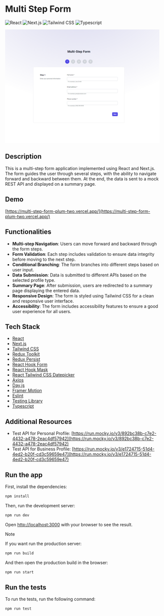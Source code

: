 # Multi Step Form

![React](https://img.shields.io/badge/React-v18-deepskyblue?logo=react)
![Next.js](https://img.shields.io/badge/Next.js-v14-white?logo=next.js)
![Tailwind CSS](https://img.shields.io/badge/Tailwind%20CSS-v3-cyan?logo=Tailwind%20CSS)
![Typescript](https://img.shields.io/badge/Typescript-v5-blue?logo=typescript)

![Preview](https://raw.githubusercontent.com/yammusic/multi-step-form/main/public/preview.png)

## Description

This is a multi-step form application implemented using React and Next.js. The form guides the user through several steps, with the ability to navigate forward and backward between them. At the end, the data is sent to a mock REST API and displayed on a summary page.

## Demo

[https://multi-step-form-plum-two.vercel.app/](https://multi-step-form-plum-two.vercel.app/)

## Functionalities

- **Multi-step Navigation**: Users can move forward and backward through the form steps.
- **Form Validation**: Each step includes validation to ensure data integrity before moving to the next step.
- **Conditional Branching**: The form branches into different steps based on user input.
- **Data Submission**: Data is submitted to different APIs based on the selected profile type.
- **Summary Page**: After submission, users are redirected to a summary page displaying the entered data.
- **Responsive Design**: The form is styled using Tailwind CSS for a clean and responsive user interface.
- **Accessibility**: The form includes accessibility features to ensure a good user experience for all users.

## Tech Stack

- [React](https://reactjs.dev/)
- [Next.js](https://nextjs.org/)
- [Tailwind CSS](https://tailwindcss.com/)
- [Redux Toolkit](https://redux-toolkit.js.org/)
- [Redux Persist](https://github.com/rt2zz/redux-persist)
- [React Hook Form](https://react-hook-form.com/)
- [React Hook Mask](https://github.com/lucasbasquerotto/react-masked-input)
- [React Tailwind CSS Datepicker](https://react-tailwindcss-datepicker.vercel.app/)
- [Axios](https://axios-http.com/)
- [Day.js](https://day.js.org/)
- [Framer Motion](https://www.framer.com/motion/)
- [Eslint](https://eslint.org/)
- [Testing Library](https://testing-library.com/)
- [Typescript](https://www.typescriptlang.org/)

## Additional Resources

- Test API for Personal Profile: [https://run.mocky.io/v3/892bc38b-c7e2-4432-a478-2eac4df57942](https://run.mocky.io/v3/892bc38b-c7e2-4432-a478-2eac4df57942)
- Test API for Business Profile: [https://run.mocky.io/v3/e1724715-51d4-4ed2-b20f-cd3c59659e47](https://run.mocky.io/v3/e1724715-51d4-4ed2-b20f-cd3c59659e47)

## Run the app

First, install the dependencies:

```bash
npm install
```

Then, run the development server:

```bash
npm run dev
```

Open [http://localhost:3000](http://localhost:3000) with your browser to see the result.

> [!NOTE]
> If you want run the production server:
>
> ```bash
> npm run build
> ```
>
> And then open the production build in the browser:
>
> ```bash
> npm run start
> ```

## Run the tests

To run the tests, run the following command:

```bash
npm run test
```
